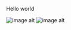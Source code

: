Hello world

![image alt](https://github.com/Venkateshcoder2003/taxCalculator/blob/feature-taxCalculator/output1.png)
![image alt](https://github.com/Venkateshcoder2003/taxCalculator/blob/feature-taxCalculator/output2.png)
